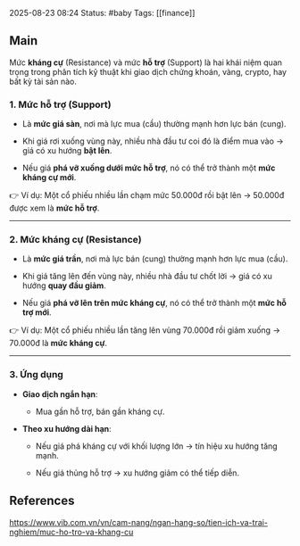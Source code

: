 2025-08-23 08:24
Status: #baby
Tags: [[finance]]
## Main
Mức **kháng cự** (Resistance) và mức **hỗ trợ** (Support) là hai khái niệm quan trọng trong phân tích kỹ thuật khi giao dịch chứng khoán, vàng, crypto, hay bất kỳ tài sản nào.

### 1. **Mức hỗ trợ (Support)**

- Là **mức giá sàn**, nơi mà lực mua (cầu) thường mạnh hơn lực bán (cung).
    
- Khi giá rơi xuống vùng này, nhiều nhà đầu tư coi đó là điểm mua vào → giá có xu hướng **bật lên**.
    
- Nếu giá **phá vỡ xuống dưới mức hỗ trợ**, nó có thể trở thành một **mức kháng cự mới**.
    

👉 Ví dụ: Một cổ phiếu nhiều lần chạm mức 50.000đ rồi bật lên → 50.000đ được xem là **mức hỗ trợ**.

---

### 2. **Mức kháng cự (Resistance)**

- Là **mức giá trần**, nơi mà lực bán (cung) thường mạnh hơn lực mua (cầu).
    
- Khi giá tăng lên đến vùng này, nhiều nhà đầu tư chốt lời → giá có xu hướng **quay đầu giảm**.
    
- Nếu giá **phá vỡ lên trên mức kháng cự**, nó có thể trở thành một **mức hỗ trợ mới**.
    

👉 Ví dụ: Một cổ phiếu nhiều lần tăng lên vùng 70.000đ rồi giảm xuống → 70.000đ là **mức kháng cự**.

---

### 3. **Ứng dụng**

- **Giao dịch ngắn hạn**:
    
    - Mua gần hỗ trợ, bán gần kháng cự.
        
- **Theo xu hướng dài hạn**:
    
    - Nếu giá phá kháng cự với khối lượng lớn → tín hiệu xu hướng tăng mạnh.
        
    - Nếu giá thủng hỗ trợ → xu hướng giảm có thể tiếp diễn.







## References

https://www.vib.com.vn/vn/cam-nang/ngan-hang-so/tien-ich-va-trai-nghiem/muc-ho-tro-va-khang-cu